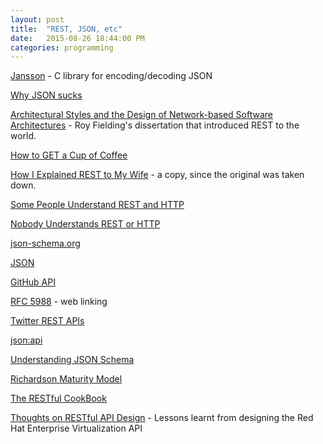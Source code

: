 ```yaml
---
layout: post
title:  "REST, JSON, etc"
date:   2015-08-26 18:44:00 PM
categories: programming
---
```


[Jansson](https://jansson.readthedocs.org/en/2.7/) - C library for encoding/decoding JSON

[Why JSON sucks](http://lethargy.org/~jesus/writes/why-json-sucks/#.Vd5r2PlVhBc)

[Architectural Styles and the Design of Network-based Software Architectures](http://www.ics.uci.edu/~fielding/pubs/dissertation/top.htm) - Roy Fielding's dissertation that introduced REST to the world.

[How to GET a Cup of Coffee](http://www.infoq.com/articles/webber-rest-workflow)

[How I Explained REST to My Wife](http://www.looah.com/source/view/2284) - a copy, since the original was taken down.

[Some People Understand REST and HTTP](http://blog.steveklabnik.com/posts/2011-08-07-some-people-understand-rest-and-http)

[Nobody Understands REST or HTTP](http://blog.steveklabnik.com/posts/2011-07-03-nobody-understands-rest-or-http)

[json-schema.org](http://json-schema.org/)

[JSON](https://en.wikipedia.org/wiki/JSON)

[GitHub API](https://developer.github.com/v3/)

[RFC 5988](http://tools.ietf.org/html/rfc5988) - web linking

[Twitter REST APIs](https://dev.twitter.com/rest/public)

[json:api](http://jsonapi.org/)

[Understanding JSON Schema](http://spacetelescope.github.io/understanding-json-schema/index.html)

[Richardson Maturity Model](http://martinfowler.com/articles/richardsonMaturityModel.html)

[The RESTful CookBook](http://restcookbook.com/)

[Thoughts on RESTful API Design](http://restful-api-design.readthedocs.org/en/latest/) - Lessons learnt from designing the Red Hat Enterprise Virtualization API
